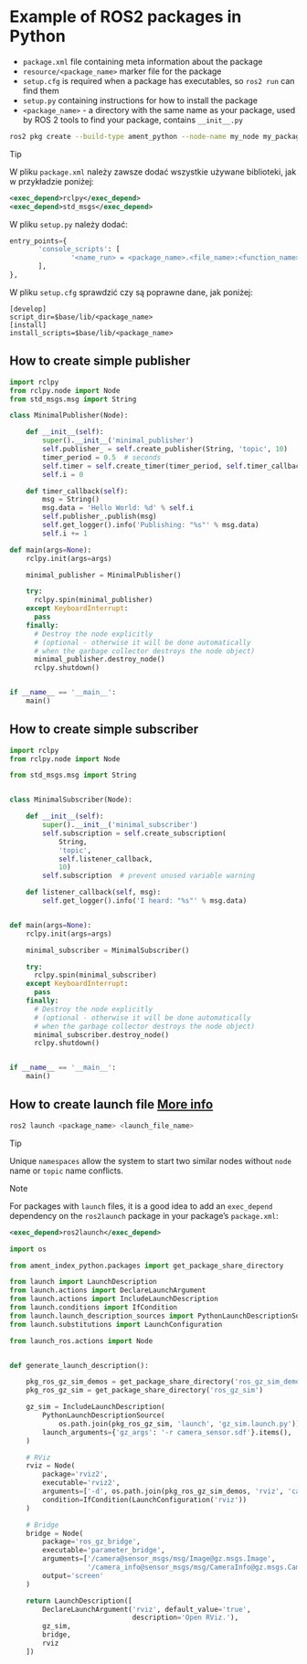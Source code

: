 # Example of ROS2 packages in Python

- `package.xml` file containing meta information about the package
- `resource/<package_name>` marker file for the package
- `setup.cfg` is required when a package has executables, so `ros2 run` can find them
- `setup.py` containing instructions for how to install the package
- `<package_name>` - a directory with the same name as your package, used by ROS 2 tools to find your package, contains `__init__.py`

```bash
ros2 pkg create --build-type ament_python --node-name my_node my_package
```

> [!TIP]
> W pliku `package.xml` należy zawsze dodać wszystkie używane biblioteki, jak w przykładzie poniżej:
>
> ```xml
> <exec_depend>rclpy</exec_depend>
> <exec_depend>std_msgs</exec_depend>
> ```
>
> W pliku `setup.py` należy dodać:
>
> ```python
> entry_points={
>        'console_scripts': [
>                '<name_run> = <package_name>.<file_name>:<function_name>',
>        ],
> },
> ```
>
> W pliku `setup.cfg` sprawdzić czy są poprawne dane, jak poniżej:
>
> ```properties
> [develop]
> script_dir=$base/lib/<package_name>
> [install]
> install_scripts=$base/lib/<package_name>
> ```

## How to create simple publisher

```python
import rclpy
from rclpy.node import Node
from std_msgs.msg import String

class MinimalPublisher(Node):

    def __init__(self):
        super().__init__('minimal_publisher')
        self.publisher_ = self.create_publisher(String, 'topic', 10)
        timer_period = 0.5  # seconds
        self.timer = self.create_timer(timer_period, self.timer_callback)
        self.i = 0

    def timer_callback(self):
        msg = String()
        msg.data = 'Hello World: %d' % self.i
        self.publisher_.publish(msg)
        self.get_logger().info('Publishing: "%s"' % msg.data)
        self.i += 1

def main(args=None):
    rclpy.init(args=args)

    minimal_publisher = MinimalPublisher()

    try:
      rclpy.spin(minimal_publisher)
    except KeyboardInterrupt:
      pass
    finally:
      # Destroy the node explicitly
      # (optional - otherwise it will be done automatically
      # when the garbage collector destroys the node object)
      minimal_publisher.destroy_node()
      rclpy.shutdown()


if __name__ == '__main__':
    main()
```

## How to create simple subscriber

```python
import rclpy
from rclpy.node import Node

from std_msgs.msg import String


class MinimalSubscriber(Node):

    def __init__(self):
        super().__init__('minimal_subscriber')
        self.subscription = self.create_subscription(
            String,
            'topic',
            self.listener_callback,
            10)
        self.subscription  # prevent unused variable warning

    def listener_callback(self, msg):
        self.get_logger().info('I heard: "%s"' % msg.data)


def main(args=None):
    rclpy.init(args=args)

    minimal_subscriber = MinimalSubscriber()

    try:
      rclpy.spin(minimal_subscriber)
    except KeyboardInterrupt:
      pass
    finally:
      # Destroy the node explicitly
      # (optional - otherwise it will be done automatically
      # when the garbage collector destroys the node object)
      minimal_subscriber.destroy_node()
      rclpy.shutdown()


if __name__ == '__main__':
    main()
```

## How to create launch file [More info](https://docs.ros.org/en/humble/Tutorials/Intermediate/Launch/Creating-Launch-Files.html)

```bash
ros2 launch <package_name> <launch_file_name>
```

> [!TIP]
> Unique `namespaces` allow the system to start two similar nodes without `node` name or `topic` name conflicts.

> [!NOTE]
> For packages with `launch` files, it is a good idea to add an `exec_depend` dependency on the `ros2launch` package in your package’s `package.xml`:
>
> ```xml
> <exec_depend>ros2launch</exec_depend>
> ```

```python
import os

from ament_index_python.packages import get_package_share_directory

from launch import LaunchDescription
from launch.actions import DeclareLaunchArgument
from launch.actions import IncludeLaunchDescription
from launch.conditions import IfCondition
from launch.launch_description_sources import PythonLaunchDescriptionSource
from launch.substitutions import LaunchConfiguration

from launch_ros.actions import Node


def generate_launch_description():

    pkg_ros_gz_sim_demos = get_package_share_directory('ros_gz_sim_demos')
    pkg_ros_gz_sim = get_package_share_directory('ros_gz_sim')

    gz_sim = IncludeLaunchDescription(
        PythonLaunchDescriptionSource(
            os.path.join(pkg_ros_gz_sim, 'launch', 'gz_sim.launch.py')),
        launch_arguments={'gz_args': '-r camera_sensor.sdf'}.items(),
    )

    # RViz
    rviz = Node(
        package='rviz2',
        executable='rviz2',
        arguments=['-d', os.path.join(pkg_ros_gz_sim_demos, 'rviz', 'camera.rviz')],
        condition=IfCondition(LaunchConfiguration('rviz'))
    )

    # Bridge
    bridge = Node(
        package='ros_gz_bridge',
        executable='parameter_bridge',
        arguments=['/camera@sensor_msgs/msg/Image@gz.msgs.Image',
                   '/camera_info@sensor_msgs/msg/CameraInfo@gz.msgs.CameraInfo'],
        output='screen'
    )

    return LaunchDescription([
        DeclareLaunchArgument('rviz', default_value='true',
                              description='Open RViz.'),
        gz_sim,
        bridge,
        rviz
    ])
```
